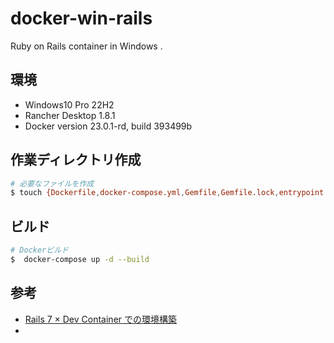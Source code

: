 # docker-win-rails

Ruby on Rails container in Windows .

## 環境

- Windows10 Pro 22H2
- Rancher Desktop 1.8.1
- Docker version 23.0.1-rd, build 393499b

## 作業ディレクトリ作成

```bash
# 必要なファイルを作成
$ touch {Dockerfile,docker-compose.yml,Gemfile,Gemfile.lock,entrypoint.sh}
```

## ビルド

```bash
# Dockerビルド
$  docker-compose up -d --build
```

## 参考

- [Rails 7 × Dev Container での環境構築](https://zenn.dev/yama525/articles/5c46c9ed8eb927)
- []()
